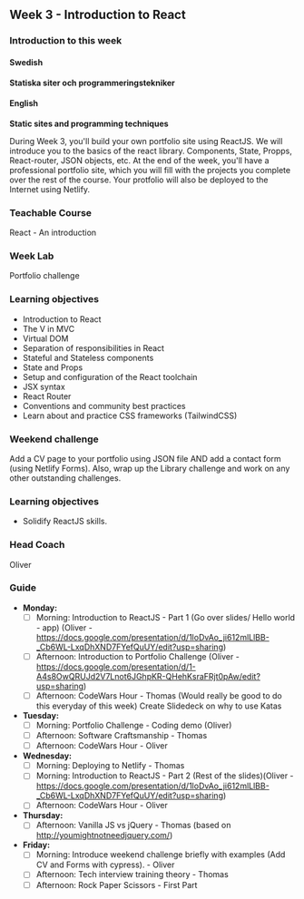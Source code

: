 ## Week 3 - Introduction to React
### Introduction to this week

#### Swedish
**Statiska siter och programmeringstekniker**



#### English
**Static sites and programming techniques**

During Week 3, you'll build your own portfolio site using ReactJS. We will introduce you to the basics of the react library. Components, State, Propps, React-router, JSON objects, etc. At the end of the week, you'll have a professional portfolio site, which you will fill with the projects you complete over the rest of the course. Your protfolio will also be deployed to the Internet using Netlify.

### Teachable Course
React - An introduction

### Week Lab
Portfolio challenge

### Learning objectives

- Introduction to React
- The V in MVC
- Virtual DOM
- Separation of responsibilities in React
- Stateful and Stateless components
- State and Props
- Setup and configuration of the React toolchain
- JSX syntax
- React Router
- Conventions and community best practices
- Learn about and practice CSS frameworks (TailwindCSS)

### Weekend challenge
Add a CV page to your portfolio using JSON file AND add a contact form (using Netlify Forms). Also, wrap up the Library challenge and work on any other outstanding challenges.

### Learning objectives
* Solidify ReactJS skills.

### Head Coach
Oliver

### Guide
- **Monday:**
  - [ ] Morning: Introduction to ReactJS - Part 1 (Go over slides/ Hello world - app) (Oliver - https://docs.google.com/presentation/d/1loDvAo_ji612mlLlBB-_Cb6WL-LxqDhXND7FYefQuUY/edit?usp=sharing)
  - [ ] Afternoon: Introduction to Portfolio Challenge (Oliver - https://docs.google.com/presentation/d/1-A4s8OwQRUJd2V7Lnot6JGhpKR-QHehKsraFRjt0pAw/edit?usp=sharing)
  - [ ] Afternoon: CodeWars Hour - Thomas (Would really be good to do this everyday of this week) Create Slidedeck on why to use Katas
- **Tuesday:**
  - [ ] Morning: Portfolio Challenge - Coding demo (Oliver)  
  - [ ] Afternoon: Software Craftsmanship - Thomas  
  - [ ] Afternoon: CodeWars Hour - Oliver
- **Wednesday:**
  - [ ] Morning: Deploying to Netlify - Thomas
  - [ ] Morning: Introduction to ReactJS - Part 2 (Rest of the slides)(Oliver - https://docs.google.com/presentation/d/1loDvAo_ji612mlLlBB-_Cb6WL-LxqDhXND7FYefQuUY/edit?usp=sharing)
  - [ ] Afternoon: CodeWars Hour - Oliver
- **Thursday:** 
  - [ ] Afternoon: Vanilla JS vs jQuery - Thomas (based on http://youmightnotneedjquery.com/)
- **Friday:**
  - [ ] Morning: Introduce weekend challenge briefly with examples (Add CV and Forms with cypress). - Oliver
  - [ ] Afternoon: Tech interview training theory - Thomas
  - [ ] Afternoon: Rock Paper Scissors - First Part
